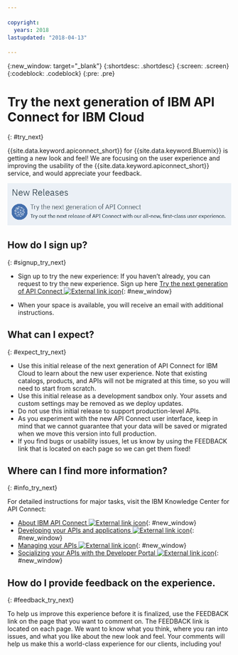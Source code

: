 ```yaml
---

copyright:
  years: 2018
lastupdated: "2018-04-13"

---
```



{:new_window: target="_blank"}
{:shortdesc: .shortdesc}
{:screen: .screen}
{:codeblock: .codeblock}
{:pre: .pre}

# Try the next generation of IBM API Connect for IBM Cloud
{: #try_next}

{{site.data.keyword.apiconnect_short}} for {{site.data.keyword.Bluemix}} is getting a new look and feel! We are focusing on the user experience and improving the usability of the {{site.data.keyword.apiconnect_short}}  service, and would appreciate your feedback.

<img src="images/new_version.png" alt="graphic of the next generation of API Connect banner"/>

## How do I sign up?
{: #signup_try_next}

* Sign up to try the new experience: If you haven’t already, you can request to try the new experience. Sign up here [Try the next generation of API Connect ![External link icon](../icons/launch-glyph.svg "External link icon")](https://console.bluemix.net/apis/overview){: #new_window}

* When your space is available, you will receive an email with additional instructions.

## What can I expect?
{: #expect_try_next}

* Use this initial release of the next generation of API Connect for IBM Cloud to learn about the new user experience. Note that existing catalogs, products, and APIs will not be migrated at this time, so you will need to start from scratch.
* Use this initial release as a development sandbox only. Your assets and custom settings may be removed as we deploy updates.
* Do not use this initial release to support production-level APIs. 
* As you experiment with the new API Connect user interface, keep in mind that we cannot guarantee that your data will be saved or migrated when we move this version into full production.
* If you find bugs or usability issues, let us know by using the FEEDBACK link that is located on each page so we can get them fixed!

## Where can I find more information?
{: #info_try_next}

For detailed instructions for major tasks, visit the IBM Knowledge Center for API Connect:
* [About IBM API Connect ![External link icon](../icons/launch-glyph.svg "External link icon")](https://www.ibm.com/support/knowledgecenter/SSMNED_2018/com.ibm.apic.overview.doc/api_management_overview.html){: #new_window}
* [Developing your APIs and applications ![External link icon](../icons/launch-glyph.svg "External link icon")](https://www.ibm.com/support/knowledgecenter/SSMNED_2018/com.ibm.apic.toolkit.doc/capim_cli_overview.html){: #new_window}
* [Managing your APIs ![External link icon](../icons/launch-glyph.svg "External link icon")](https://www.ibm.com/support/knowledgecenter/SSMNED_2018/com.ibm.apic.apionprem.doc/APIonPrem_gettingstarted.html){: #new_window}
* [Socializing your APIs with the Developer Portal ![External link icon](../icons/launch-glyph.svg "External link icon")](https://www.ibm.com/support/knowledgecenter/SSMNED_2018/com.ibm.apic.devportal.doc/discover_apis_landing_page.html){: #new_window}


## How do I provide feedback on the experience.
{: #feedback_try_next}

To help us improve this experience before it is finalized, use the FEEDBACK link on the page that you want to comment on. The FEEDBACK link is located on each page. We want to know what you think, where you ran into issues, and what you like about the new look and feel. Your comments will help us make this a world-class experience for our clients, including you!